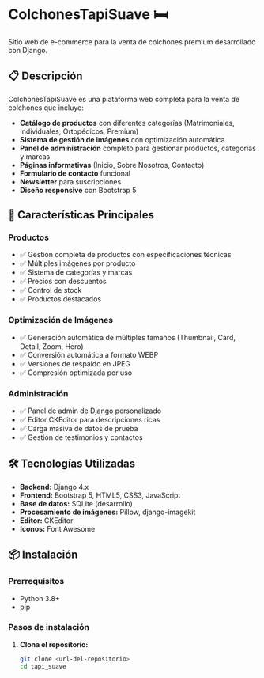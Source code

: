 # ColchonesTapiSuave 🛏️

Sitio web de e-commerce para la venta de colchones premium desarrollado con Django.

## 📋 Descripción

ColchonesTapiSuave es una plataforma web completa para la venta de colchones que incluye:

- **Catálogo de productos** con diferentes categorías (Matrimoniales, Individuales, Ortopédicos, Premium)
- **Sistema de gestión de imágenes** con optimización automática
- **Panel de administración** completo para gestionar productos, categorías y marcas
- **Páginas informativas** (Inicio, Sobre Nosotros, Contacto)
- **Formulario de contacto** funcional
- **Newsletter** para suscripciones
- **Diseño responsive** con Bootstrap 5

## 🚀 Características Principales

### Productos
- ✅ Gestión completa de productos con especificaciones técnicas
- ✅ Múltiples imágenes por producto
- ✅ Sistema de categorías y marcas
- ✅ Precios con descuentos
- ✅ Control de stock
- ✅ Productos destacados

### Optimización de Imágenes
- ✅ Generación automática de múltiples tamaños (Thumbnail, Card, Detail, Zoom, Hero)
- ✅ Conversión automática a formato WEBP
- ✅ Versiones de respaldo en JPEG
- ✅ Compresión optimizada por uso

### Administración
- ✅ Panel de admin de Django personalizado
- ✅ Editor CKEditor para descripciones ricas
- ✅ Carga masiva de datos de prueba
- ✅ Gestión de testimonios y contactos

## 🛠️ Tecnologías Utilizadas

- **Backend:** Django 4.x
- **Frontend:** Bootstrap 5, HTML5, CSS3, JavaScript
- **Base de datos:** SQLite (desarrollo)
- **Procesamiento de imágenes:** Pillow, django-imagekit
- **Editor:** CKEditor
- **Iconos:** Font Awesome

## 📦 Instalación

### Prerrequisitos
- Python 3.8+
- pip

### Pasos de instalación

1. **Clona el repositorio:**
   ```bash
   git clone <url-del-repositorio>
   cd tapi_suave